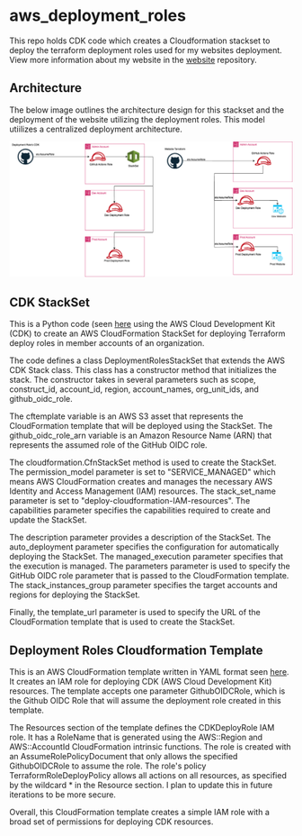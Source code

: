 # aws_deployment_roles
This repo holds CDK code which creates a Cloudformation stackset to deploy the terraform deployment roles used for my websites deployment. View more information about my website in the [website](https://github.com/cullancarey/website) repository. 

## Architecture
The below image outlines the architecture design for this stackset and the deployment of the website utilizing the deployment roles. This model utiilizes a centralized deployment architecture. 

![image](./website_automation_arch.png)

## CDK StackSet
This is a Python code (seen [here](./cdk/cdk/deployment_role_stack_set.py) using the AWS Cloud Development Kit (CDK) to create an AWS CloudFormation StackSet for deploying Terraform deploy roles in member accounts of an organization.

The code defines a class DeploymentRolesStackSet that extends the AWS CDK Stack class. This class has a constructor method that initializes the stack. The constructor takes in several parameters such as scope, construct_id, account_id, region, account_names, org_unit_ids, and github_oidc_role.

The cftemplate variable is an AWS S3 asset that represents the CloudFormation template that will be deployed using the StackSet. The github_oidc_role_arn variable is an Amazon Resource Name (ARN) that represents the assumed role of the GitHub OIDC role.

The cloudformation.CfnStackSet method is used to create the StackSet. The permission_model parameter is set to "SERVICE_MANAGED" which means AWS CloudFormation creates and manages the necessary AWS Identity and Access Management (IAM) resources. The stack_set_name parameter is set to "deploy-cloudformation-IAM-resources". The capabilities parameter specifies the capabilities required to create and update the StackSet.

The description parameter provides a description of the StackSet. The auto_deployment parameter specifies the configuration for automatically deploying the StackSet. The managed_execution parameter specifies that the execution is managed. The parameters parameter is used to specify the GitHub OIDC role parameter that is passed to the CloudFormation template. The stack_instances_group parameter specifies the target accounts and regions for deploying the StackSet.

Finally, the template_url parameter is used to specify the URL of the CloudFormation template that is used to create the StackSet.

## Deployment Roles Cloudformation Template
This is an AWS CloudFormation template written in YAML format seen [here](./cdk/cd_templates/terraform_deployment_roles.yaml). It creates an IAM role for deploying CDK (AWS Cloud Development Kit) resources. The template accepts one parameter GithubOIDCRole, which is the Github OIDC Role that will assume the deployment role created in this template.

The Resources section of the template defines the CDKDeployRole IAM role. It has a RoleName that is generated using the AWS::Region and AWS::AccountId CloudFormation intrinsic functions. The role is created with an AssumeRolePolicyDocument that only allows the specified GithubOIDCRole to assume the role. The role's policy TerraformRoleDeployPolicy allows all actions on all resources, as specified by the wildcard * in the Resource section. I plan to update this in future iterations to be more secure.

Overall, this CloudFormation template creates a simple IAM role with a broad set of permissions for deploying CDK resources.